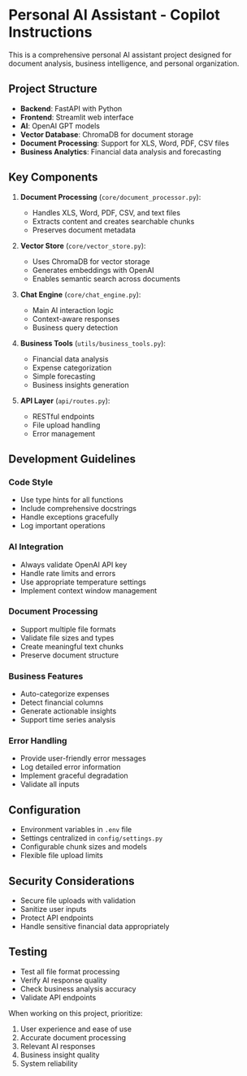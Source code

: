 <!-- Use this file to provide workspace-specific custom instructions to Copilot. For more details, visit https://code.visualstudio.com/docs/copilot/copilot-customization#_use-a-githubcopilotinstructionsmd-file -->

# Personal AI Assistant - Copilot Instructions

This is a comprehensive personal AI assistant project designed for document analysis, business intelligence, and personal organization.

## Project Structure

- **Backend**: FastAPI with Python
- **Frontend**: Streamlit web interface
- **AI**: OpenAI GPT models
- **Vector Database**: ChromaDB for document storage
- **Document Processing**: Support for XLS, Word, PDF, CSV files
- **Business Analytics**: Financial data analysis and forecasting

## Key Components

1. **Document Processing** (`core/document_processor.py`):
   - Handles XLS, Word, PDF, CSV, and text files
   - Extracts content and creates searchable chunks
   - Preserves document metadata

2. **Vector Store** (`core/vector_store.py`):
   - Uses ChromaDB for vector storage
   - Generates embeddings with OpenAI
   - Enables semantic search across documents

3. **Chat Engine** (`core/chat_engine.py`):
   - Main AI interaction logic
   - Context-aware responses
   - Business query detection

4. **Business Tools** (`utils/business_tools.py`):
   - Financial data analysis
   - Expense categorization
   - Simple forecasting
   - Business insights generation

5. **API Layer** (`api/routes.py`):
   - RESTful endpoints
   - File upload handling
   - Error management

## Development Guidelines

### Code Style
- Use type hints for all functions
- Include comprehensive docstrings
- Handle exceptions gracefully
- Log important operations

### AI Integration
- Always validate OpenAI API key
- Handle rate limits and errors
- Use appropriate temperature settings
- Implement context window management

### Document Processing
- Support multiple file formats
- Validate file sizes and types
- Create meaningful text chunks
- Preserve document structure

### Business Features
- Auto-categorize expenses
- Detect financial columns
- Generate actionable insights
- Support time series analysis

### Error Handling
- Provide user-friendly error messages
- Log detailed error information
- Implement graceful degradation
- Validate all inputs

## Configuration

- Environment variables in `.env` file
- Settings centralized in `config/settings.py`
- Configurable chunk sizes and models
- Flexible file upload limits

## Security Considerations

- Secure file uploads with validation
- Sanitize user inputs
- Protect API endpoints
- Handle sensitive financial data appropriately

## Testing

- Test all file format processing
- Verify AI response quality
- Check business analysis accuracy
- Validate API endpoints

When working on this project, prioritize:
1. User experience and ease of use
2. Accurate document processing
3. Relevant AI responses
4. Business insight quality
5. System reliability
